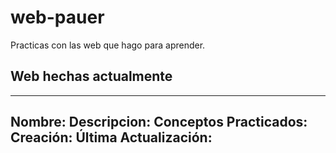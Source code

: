 # web-pauer
Practicas con las web que hago para aprender.
## Web hechas actualmente
---
 Nombre:
 Descripcion:
 Conceptos Practicados:
 Creación:
 Última Actualización:
---
